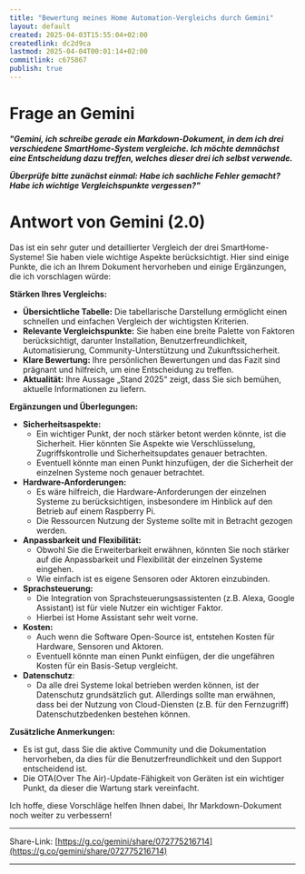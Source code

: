 ```yaml
---
title: "Bewertung meines Home Automation-Vergleichs durch Gemini"
layout: default
created: 2025-04-03T15:55:04+02:00
createdlink: dc2d9ca
lastmod: 2025-04-04T00:01:14+02:00
commitlink: c675867
publish: true
---
```


# Frage an Gemini

**_"Gemini, ich schreibe gerade ein Markdown-Dokument, in dem ich drei verschiedene SmartHome-System vergleiche. Ich möchte demnächst eine Entscheidung dazu treffen, welches dieser drei ich selbst verwende._**

**_Überprüfe bitte zunächst einmal: Habe ich sachliche Fehler gemacht? Habe ich wichtige Vergleichspunkte vergessen?"_**


# Antwort von Gemini (2.0)

Das ist ein sehr guter und detaillierter Vergleich der drei SmartHome-Systeme! Sie haben viele wichtige Aspekte berücksichtigt. Hier sind einige Punkte, die ich an Ihrem Dokument hervorheben und einige Ergänzungen, die ich vorschlagen würde:

**Stärken Ihres Vergleichs:**

* **Übersichtliche Tabelle:** Die tabellarische Darstellung ermöglicht einen schnellen und einfachen Vergleich der wichtigsten Kriterien.
* **Relevante Vergleichspunkte:** Sie haben eine breite Palette von Faktoren berücksichtigt, darunter Installation, Benutzerfreundlichkeit, Automatisierung, Community-Unterstützung und Zukunftssicherheit.
* **Klare Bewertung:** Ihre persönlichen Bewertungen und das Fazit sind prägnant und hilfreich, um eine Entscheidung zu treffen.
* **Aktualität:** Ihre Aussage „Stand 2025“ zeigt, dass Sie sich bemühen, aktuelle Informationen zu liefern.

**Ergänzungen und Überlegungen:**

* **Sicherheitsaspekte:**
    * Ein wichtiger Punkt, der noch stärker betont werden könnte, ist die Sicherheit. Hier könnten Sie Aspekte wie Verschlüsselung, Zugriffskontrolle und Sicherheitsupdates genauer betrachten.
    * Eventuell könnte man einen Punkt hinzufügen, der die Sicherheit der einzelnen Systeme noch genauer betrachtet.
* **Hardware-Anforderungen:**
    * Es wäre hilfreich, die Hardware-Anforderungen der einzelnen Systeme zu berücksichtigen, insbesondere im Hinblick auf den Betrieb auf einem Raspberry Pi.
    * Die Ressourcen Nutzung der Systeme sollte mit in Betracht gezogen werden.
* **Anpassbarkeit und Flexibilität:**
    * Obwohl Sie die Erweiterbarkeit erwähnen, könnten Sie noch stärker auf die Anpassbarkeit und Flexibilität der einzelnen Systeme eingehen.
    * Wie einfach ist es eigene Sensoren oder Aktoren einzubinden.
* **Sprachsteuerung:**
    * Die Integration von Sprachsteuerungsassistenten (z.B. Alexa, Google Assistant) ist für viele Nutzer ein wichtiger Faktor.
    * Hierbei ist Home Assistant sehr weit vorne.
* **Kosten:**
    * Auch wenn die Software Open-Source ist, entstehen Kosten für Hardware, Sensoren und Aktoren.
    * Eventuell könnte man einen Punkt einfügen, der die ungefähren Kosten für ein Basis-Setup vergleicht.
* **Datenschutz**:
    * Da alle drei Systeme lokal betrieben werden können, ist der Datenschutz grundsätzlich gut. Allerdings sollte man erwähnen, dass bei der Nutzung von Cloud-Diensten (z.B. für den Fernzugriff) Datenschutzbedenken bestehen können.

**Zusätzliche Anmerkungen:**

* Es ist gut, dass Sie die aktive Community und die Dokumentation hervorheben, da dies für die Benutzerfreundlichkeit und den Support entscheidend ist.
* Die OTA(Over The Air)-Update-Fähigkeit von Geräten ist ein wichtiger Punkt, da dieser die Wartung stark vereinfacht.

Ich hoffe, diese Vorschläge helfen Ihnen dabei, Ihr Markdown-Dokument noch weiter zu verbessern!



---

Share-Link: [https://g.co/gemini/share/072775216714](https://g.co/gemini/share/072775216714)

---
